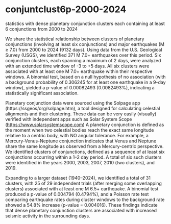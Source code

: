 # conjuntclust6p-2000-2024
statistics with dense planetary conjunction clusters each containing at least 6 conjunctions from 2000 to 2024

We share the statistical relationship between clusters of planetary conjunctions (involving at least six conjunctions) and major earthquakes (M ≥ 7.0) from 2000 to 2024 (9132 days). Using data from the U.S. Geological Survey (USGS), we identified 371 M 7.0+ earthquakes over this period. Six conjunction clusters, each spanning a maximum of 2 days, were analyzed with an extended time window of -3 to +5 days. All six clusters were associated with at least one M 7.0+ earthquake within their respective windows. A binomial test, based on a null hypothesis of no association (with a background probability of 0.306245 for at least one earthquake in a 9-day window), yielded a p-value of 0.00082493 (0.0082493%), indicating a statistically significant association.

Planetary conjunction data were sourced using the Solpage app (https://ssgeos/org/solpage.htm), a tool designed for calculating celestial alignments and their clustering. These data can be very easily (visually) verified with independent apps such as Solar System Scope (https://www.solarsystemscope.com) A planetary conjunction is defined as the moment when two celestial bodies reach the exact same longitude relative to a centric body, with NO angular tolerance. For example, a Mercury-Venus-Neptune conjunction indicates that Venus and Neptune share the same longitude as observed from a Mercury-centric perspective. We identified clusters of conjunctions, defined as a sequence of at least six conjunctions occurring within a 1–2 day period. A total of six such clusters were identified in the years 2000, 2003, 2007, 2010 (two clusters), and 2019.

Expanding to a larger dataset (1940–2024), we identified a total of 31 clusters, with 25 of 29 independent trials (after merging some overlapping clusters) associated with at least one M 6.5+ earthquake. A binomial test produced a p-value of 0.004794 (0.4794%), and a Poisson rate test comparing earthquake rates during cluster windows to the background rate showed a 54.8% increase (p-value = 0.004016). These findings indicate that dense planetary conjunction clusters are associated with increased seismic activity in the surrounding days.
